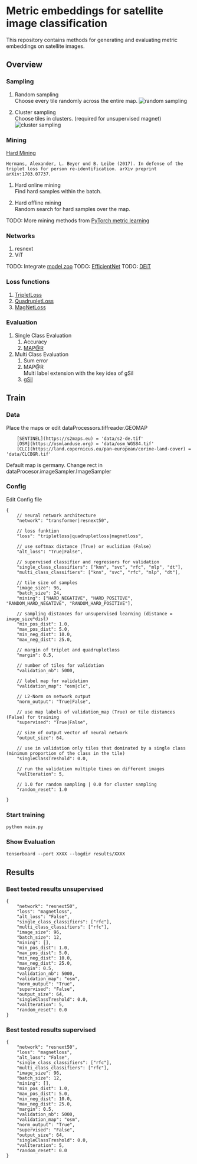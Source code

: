 # Metric embeddings for satellite image classification

This repository contains methods for generating and evaluating metric embeddings on satellite images.

## Overview

### Sampling

1. Random sampling  
	Choose every tile randomly across the entire map.
	![random sampling](doc/images/random_sampling.png)

2. Cluster sampling  
	Choose tiles in clusters. (required for unsupervised magnet)
	![cluster sampling](doc/images/cluster_sampling.png)

### Mining 

[Hard Mining](https://arxiv.org/abs/1703.07737)
```
Hermans, Alexander, L. Beyer und B. Leibe (2017). In defense of the
triplet loss for person re-identification. arXiv preprint arXiv:1703.07737.
``` 

1. Hard online mining  
	Find hard samples within the batch.
	
2. Hard offline mining  
	Random search for hard samples over the map.  

TODO: More mining methods from [PyTorch metric learning](https://github.com/KevinMusgrave/pytorch-metric-learning)

### Networks

1. resnext
2. ViT

TODO: Integrate [model zoo](https://cv.gluon.ai/model_zoo/classification.html)
TODO: [EfficientNet](https://github.com/lukemelas/EfficientNet-PyTorch)
TODO: [DEiT](https://github.com/facebookresearch/deit)

### Loss functions

1. [TripletLoss](https://arxiv.org/abs/1404.4661)
2. [QuadrupletLoss](https://arxiv.org/abs/1704.01719)
3. [MagNetLoss](https://arxiv.org/abs/1511.05939)

### Evaluation

1. Single Class Evaluation
	1. Accuracy
	2. [MAP@R](https://arxiv.org/abs/2003.08505)
2. Multi Class Evaluation
	1. Sum error
	2. MAP@R  
		Multi label extension with the key idea of gSil
	3. [gSil](https://www.researchgate.net/publication/262210231_Center-Wise_Intra-Inter_Silhouettes)

## Train

### Data

Place the maps or edit dataProcessors.tiffreader.GEOMAP 

```
	[SENTINEL](https://s2maps.eu) = 'data/s2-de.tif'
	[OSM](https://osmlanduse.org) = 'data/osm_WGS84.tif'
	[CLC](https://land.copernicus.eu/pan-european/corine-land-cover) = 'data/CLCBGR.tif'

```

Default map is germany. Change rect in dataProcesor.imageSampler.ImageSampler

### Config

Edit Config file
```
{
	// neural network architecture
	"network": "transformer|resnext50",

	// loss funktion 
	"loss": "tripletloss|quadrupletloss|magnetloss",

	// use softmax distance (True) or euclidian (False)
	"alt_loss": "True|False",

	// supervised classifier and regressors for validation
	"single_class_classifiers": ["knn", "svc", "rfc", "mlp", "dt"],
	"multi_class_classifiers": ["knn", "svc", "rfc", "mlp", "dt"],

	// tile size of samples
	"image_size": 96,
	"batch_size": 24,
	"mining": ["HARD_NEGATIVE", "HARD_POSITIVE", "RANDOM_HARD_NEGATIVE", "RANDOM_HARD_POSITIVE"],

	// sampling distances for unsupervised learning (distance = image_size*dist)
	"min_pos_dist": 1.0,
	"max_pos_dist": 5.0,
	"min_neg_dist": 10.0,
	"max_neg_dist": 25.0,

	// margin of triplet and quadrupletloss
	"margin": 0.5,

	// number of tiles for validation
	"validation_nb": 5000,

	// label map for validation
	"validation_map": "osm|clc",

	// L2-Norm on network output
	"norm_output": "True|False",

	// use map labels of validation_map (True) or tile distances (False) for training 
	"supervised": "True|False",

	// size of output vector of neural network
	"output_size": 64,

	// use in validation only tiles that dominated by a single class (minimum proportion of the class in the tile)
	"singleClassTreshold": 0.0,

	// run the validation multiple times on different images
	"valIteration": 5,

	// 1.0 for random sampling | 0.0 for cluster sampling
	"random_reset": 1.0

}

```
### Start training
```
python main.py
```

### Show Evaluation
```
tensorboard --port XXXX --logdir results/XXXX
```


## Results

### Best tested results unsupervised
```
{
	"network": "resnext50",
	"loss": "magnetloss",
	"alt_loss": "False",
	"single_class_classifiers": ["rfc"],
	"multi_class_classifiers": ["rfc"],
	"image_size": 96,
	"batch_size": 12,
	"mining": [],
	"min_pos_dist": 1.0,
	"max_pos_dist": 5.0,
	"min_neg_dist": 10.0,
	"max_neg_dist": 25.0,
	"margin": 0.5,
	"validation_nb": 5000,
	"validation_map": "osm",
	"norm_output": "True",
	"supervised": "False",
	"output_size": 64,
	"singleClassTreshold": 0.0,
	"valIteration": 5,
	"random_reset": 0.0
}
```

### Best tested results supervised
```
{
	"network": "resnext50",
	"loss": "magnetloss",
	"alt_loss": "False",
	"single_class_classifiers": ["rfc"],
	"multi_class_classifiers": ["rfc"],
	"image_size": 96,
	"batch_size": 12,
	"mining": [],
	"min_pos_dist": 1.0,
	"max_pos_dist": 5.0,
	"min_neg_dist": 10.0,
	"max_neg_dist": 25.0,
	"margin": 0.5,
	"validation_nb": 5000,
	"validation_map": "osm",
	"norm_output": "True",
	"supervised": "False",
	"output_size": 64,
	"singleClassTreshold": 0.0,
	"valIteration": 5,
	"random_reset": 0.0
}
```